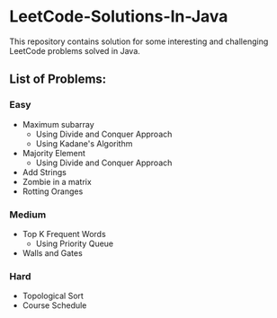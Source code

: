 # LeetCode-Solutions-In-Java
This repository contains solution for some interesting and challenging LeetCode problems solved in Java. 

## List of Problems:

### Easy

* Maximum subarray
  * Using Divide and Conquer Approach
  * Using Kadane's Algorithm
* Majority Element
  * Using Divide and Conquer Approach
* Add Strings
* Zombie in a matrix
* Rotting Oranges

### Medium
* Top K Frequent Words
  * Using Priority Queue
* Walls and Gates

### Hard
* Topological Sort
* Course Schedule
